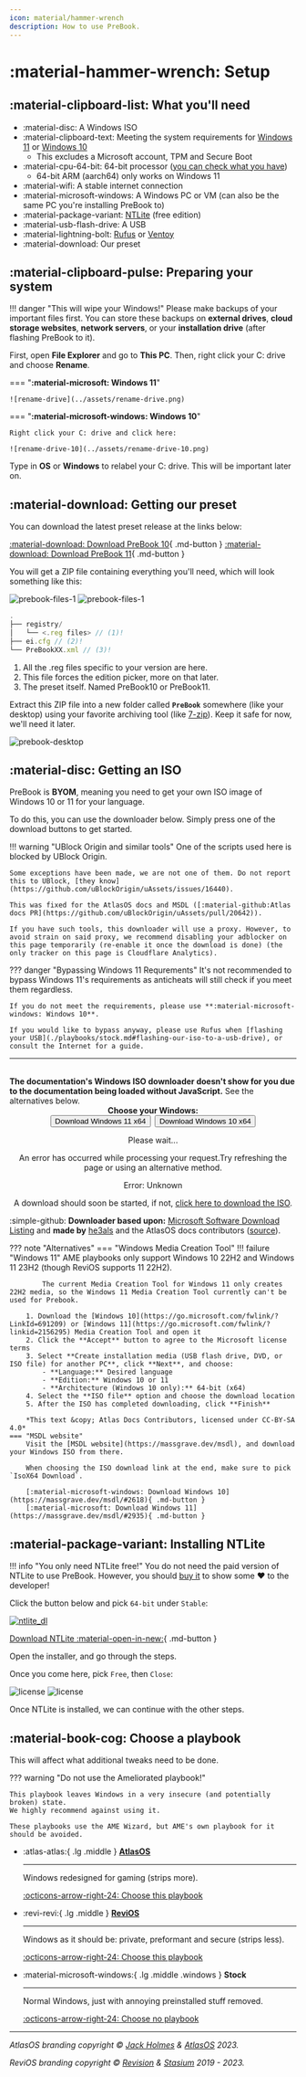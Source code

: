 ```yaml
---
icon: material/hammer-wrench
description: How to use PreBook.
---
```


# :material-hammer-wrench: Setup

## :material-clipboard-list: What you'll need

- :material-disc: A Windows ISO
- :material-clipboard-text: Meeting the system requirements for [Windows 11](https://www.microsoft.com/en-gb/windows/windows-11-specifications#table1) or [Windows 10](https://www.microsoft.com/en-gb/windows/windows-10-specifications#primaryR2)
    - This excludes a Microsoft account, TPM and Secure Boot
- :material-cpu-64-bit: 64-bit processor ([you can check what you have](https://support.microsoft.com/en-us/windows/which-version-of-windows-operating-system-am-i-running-628bec99-476a-2c13-5296-9dd081cdd808))
    - 64-bit ARM (aarch64) only works on Windows 11 <!-- Taken from AtlasOS docs, credit to all docs contributors -->
- :material-wifi: A stable internet connection
- :material-microsoft-windows: A Windows PC or VM (can also be the same PC you're installing PreBook to)
- :material-package-variant: [NTLite](https://ntlite.com) (free edition)
- :material-usb-flash-drive: A USB
- :material-lightning-bolt: [Rufus](https://rufus.ie "Bootable USB creator for Windows") or [Ventoy](https://www.ventoy.net "Multiple ISOs on one USB stick!")
- :material-download: Our preset


## :material-clipboard-pulse: Preparing your system

!!! danger "This will wipe your Windows!"
    Please make backups of your important files first. You can store these backups on **external drives**, **cloud storage websites**, **network servers**, or your **installation drive** (after flashing PreBook to it).

First, open **File Explorer** and go to **This PC**. Then, right click your C: drive and choose **Rename**.

=== "**:material-microsoft: Windows 11**"

    ![rename-drive](../assets/rename-drive.png)

=== "**:material-microsoft-windows: Windows 10**"

    Right click your C: drive and click here:

    ![rename-drive-10](../assets/rename-drive-10.png)

Type in **OS** or **Windows** to relabel your C: drive. This will be important later on.

## :material-download: Getting our preset

You can download the latest preset release at the links below:

[:material-download: Download PreBook 10](https://github.com/Pre-Book/PreBook/releases/latest/download/PreBook10.zip){ .md-button } [:material-download: Download PreBook 11](https://github.com/Pre-Book/PreBook/releases/latest/download/PreBook11.zip){ .md-button }

You will get a ZIP file containing everything you'll need, which will look something like this:

![prebook-files-1](../assets/prebook-files-1.png#only-dark)
![prebook-files-1](../assets/prebook-files-1-light.png#only-light)

```js title="PreBookXX.zip"
.
├── registry/
│   └── <.reg files> // (1)!
├── ei.cfg // (2)!
└── PreBookXX.xml // (3)!
```

1.  All the .reg files specific to your version are here.
2.  This file forces the edition picker, more on that later.
3.  The preset itself. Named PreBook10 or PreBook11.

Extract this ZIP file into a new folder called **`PreBook`** somewhere (like your desktop) using your favorite archiving tool (like [7-zip](https://7-zip.org)). Keep it safe for now, we'll need it later.

![prebook-desktop](../assets/prebook-desktop.png)

## :material-disc: Getting an ISO

PreBook is **BYOM**, meaning you need to get your own ISO image of Windows 10 or 11 for your language.

<span class="noJs">To do this, you can use the downloader below. Simply press one of the download buttons to get started.</span>

!!! warning "UBlock Origin and similar tools"
    One of the scripts used here is blocked by UBlock Origin. 
    
    Some exceptions have been made, we are not one of them. Do not report this to UBlock, [they know](https://github.com/uBlockOrigin/uAssets/issues/16440).

    This was fixed for the AtlasOS docs and MSDL ([:material-github:Atlas docs PR](https://github.com/uBlockOrigin/uAssets/pull/20642)). 
    
    If you have such tools, this downloader will use a proxy. However, to avoid strain on said proxy, we recommend disabling your adblocker on this page temporarily (re-enable it once the download is done) (the only tracker on this page is Cloudflare Analytics).

??? danger "Bypassing Windows 11 Requrements"
    It's not recommended to bypass Windows 11's requirements as anticheats will still check if you meet them regardless. 

    If you do not meet the requirements, please use **:material-microsoft-windows: Windows 10**.
    
    If you would like to bypass anyway, please use Rufus when [flashing your USB](./playbooks/stock.md#flashing-our-iso-to-a-usb-drive), or consult the Internet for a guide.
--------
<br>
<noscript>
<b>The documentation's Windows ISO downloader doesn't show for you due to the documentation being loaded without JavaScript.</b>
See the alternatives below.
</noscript>
<br>
<div align="center">
    <b>Choose your Windows:</b>
</div>
<!--
    This is based upon the Microsoft Software Download Listing website by massgravel on GitHub.
-->
<!--
    The JavaScript file that is used with this is licensed under GNU Affero General Public License v3.0,
    in accordance with the original project. https://github.com/massgravel/msdl/blob/main/LICENSE
-->
<!--
    This was taken from the AtlasOS docs. See the JavaScript: https://raw.githubusercontent.com/Atlas-OS/docs/master/docs/javascripts/msdl.js
-->

<center class="noJS centerMsdl">
<div class="msdl-button-container">
    <button class="msdl-button" style="margin-right: 2px" onclick="getWindows(2935);">Download Windows 11 x64</button>
    <button class="msdl-button" style="margin-left: 2px" onclick="getWindows(2618);">Download Windows 10 x64</button>
</div>

<div id="msdl-ms-content"></div>

<div id="msdl-please-wait">
    <p>Please wait...</p>
</div>

<div id="msdl-processing-error">
    <p>An error has occurred while processing your request.Try refreshing the page or using an alternative method.</p>
    <p id="msdl-error-code">Error: Unknown</p>
</div>

<div id="msdl-download">
    <p>A download should soon be started, if not, <a id="msdl-download-link" href="about:blank">click here to download the ISO</a>.</p>
</div>

<input id="msdl-session-id" type="hidden">
</center>

:simple-github: **Downloader based upon:** [Microsoft Software Download Listing](https://github.com/massgravel/msdl) and **made by** [he3als](https://he3als.xyz) and the AtlasOS docs contributors ([source](https://github.com/Atlas-OS/docs/blob/master/docs/javascripts/msdl.js)).

<script>
    var styleSheet = document.createElement("style")
    styleSheet.innerText = '.noJs { display: revert !important }'
    document.head.appendChild(styleSheet)
</script>

??? note "Alternatives"
    === "Windows Media Creation Tool"
        !!! failure "Windows 11"
            AME playbooks only support Windows 10 22H2 and Windows 11 23H2 (though ReviOS supports 11 22H2).

            The current Media Creation Tool for Windows 11 only creates 22H2 media, so the Windows 11 Media Creation Tool currently can't be used for Prebook.

        1. Download the [Windows 10](https://go.microsoft.com/fwlink/?LinkId=691209) or [Windows 11](https://go.microsoft.com/fwlink/?linkid=2156295) Media Creation Tool and open it
        2. Click the **Accept** button to agree to the Microsoft license terms
        3. Select **Create installation media (USB flash drive, DVD, or ISO file) for another PC**, click **Next**, and choose:
            - **Language:** Desired language
            - **Edition:** Windows 10 or 11
            - **Architecture (Windows 10 only):** 64-bit (x64)
        4. Select the **ISO file** option and choose the download location
        5. After the ISO has completed downloading, click **Finish**
        
        *This text &copy; Atlas Docs Contributors, licensed under CC-BY-SA 4.0*
    === "MSDL website"
        Visit the [MSDL website](https://massgrave.dev/msdl), and download your Windows ISO from there.

        When choosing the ISO download link at the end, make sure to pick `IsoX64 Download`.

        [:material-microsoft-windows: Download Windows 10](https://massgrave.dev/msdl/#2618){ .md-button }
        [:material-microsoft: Download Windows 11](https://massgrave.dev/msdl/#2935){ .md-button }

## :material-package-variant: Installing NTLite

!!! info "You only need NTLite free!"
    You do not need the paid version of NTLite to use PreBook. However, you should [buy it](https://www.ntlite.com/shop/) to show some :heart: to the developer!

Click the button below and pick `64-bit` under `Stable`:

[![ntlite_dl](../assets/ntlite_dl.png)](https://www.ntlite.com/download/)



[Download NTLite :material-open-in-new:](https://www.ntlite.com/download/){ .md-button }



Open the installer, and go through the steps.

Once you come here, pick `Free`, then `Close`:

![license](../assets/license.png#only-dark)
![license](../assets/license-light.png#only-light)

Once NTLite is installed, we can continue with the other steps.

## :material-book-cog: Choose a playbook

This will affect what additional tweaks need to be done.

??? warning "Do not use the Ameliorated playbook!"

    This playbook leaves Windows in a very insecure (and potentially broken) state. 
    We highly recommend against using it.
    
    These playbooks use the AME Wizard, but AME's own playbook for it should be avoided.

<div class="grid cards" markdown>

-   :atlas-atlas:{ .lg .middle } [__AtlasOS__](https://atlasos.net)

    ---

    Windows redesigned for gaming (strips more).

    [:octicons-arrow-right-24: Choose this playbook](./playbooks/atlas.md)

-   :revi-revi:{ .lg .middle } [__ReviOS__](https://revi.cc)

    ---

    Windows as it should be: private, preformant and secure (strips less).

    [:octicons-arrow-right-24: Choose this playbook](./playbooks/revi.md)

-   :material-microsoft-windows:{ .lg .middle .windows } __Stock__

    ---

    Normal Windows, just with annoying preinstalled stuff removed.

    [:octicons-arrow-right-24: Choose no playbook](./playbooks/stock.md)

</div>

<!-- [:atlas-atlas: AtlasOS](playbooks/atlas.md){ .md-button } [:revi-revi: ReviOS](playbooks/revi.md){ .md-button } [:material-microsoft-windows:{ .windows } None (stock)](playbooks/stock.md){ .md-button } -->

-----

*AtlasOS branding copyright &copy; [Jack Holmes](https://jackholmes.zip) & [AtlasOS](https://atlasos.net) 2023.*  

*ReviOS branding copyright &copy; [Revision](https://revi.cc) & [Stasium](https://stasium.dev/) 2019 - 2023.*
